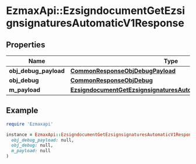 # EzmaxApi::EzsigndocumentGetEzsignsignaturesAutomaticV1Response

## Properties

| Name | Type | Description | Notes |
| ---- | ---- | ----------- | ----- |
| **obj_debug_payload** | [**CommonResponseObjDebugPayload**](CommonResponseObjDebugPayload.md) |  |  |
| **obj_debug** | [**CommonResponseObjDebug**](CommonResponseObjDebug.md) |  | [optional] |
| **m_payload** | [**EzsigndocumentGetEzsignsignaturesAutomaticV1ResponseMPayload**](EzsigndocumentGetEzsignsignaturesAutomaticV1ResponseMPayload.md) |  |  |

## Example

```ruby
require 'Ezmaxapi'

instance = EzmaxApi::EzsigndocumentGetEzsignsignaturesAutomaticV1Response.new(
  obj_debug_payload: null,
  obj_debug: null,
  m_payload: null
)
```

